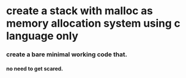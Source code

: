 # create a stack with malloc as memory allocation system using c language only
### create a bare minimal working code that.
#### no need to get scared.

